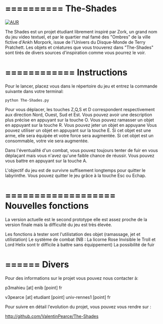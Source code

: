 ==========
The-Shades
==========
[![AUR](https://img.shields.io/aur/license/yaourt.svg?maxAge=2592000?style=plastic)](LICENSE)

The Shades est un projet étudiant librement inspiré par Zork, un grand nom du jeu video textuel, et par le quartier mal famé
des "Ombres" de la ville fictive d'Ankh Morpork, issue de l'Univers du Disque-Monde de Terry Pratchett.
Les objets et créatures que vous trouverez dans "The-Shades" sont tirés de divers sources d'inspiration comme vous pourrez le voir.

============
Instructions
============

Pour le lancer, placez vous dans le répertoire du jeu et entrez la commande suivante dans votre terminal:

`python The-Shades.py`

Pour vous déplacer, les touches Z,Q,S et D correspondent respectivement aux direction Nord, Ouest, Sud et Est.
Vous pouvez avoir une description plus précise en appuyant sur la touche O.
Vous pouvez ramasser un objet en appuyant sur la touche R.
Vous pouvez jeter un objet en appuyane
Vous pouvez utiliser un objet en appuyant sur la touche E.
    Si cet objet est une arme, elle sera équipée et votre force sera augmentée.
    Si cet objet est un consommable, votre vie sera augmentée.

Dans l'éventualité d'un combat, vous pouvez toujours tenter de fuir en vous déplaçant 
mais vous n'avez qu'une faible chance de réussir.
Vous pouvez vous battre en appuyant sur la touche A.

L'objectif du jeu est de survivre suffisement longtemps pour quitter le labyrinthe.
Vous pouvez quitter le jeu grâce à la touche Esc ou Echap.


===================
Nouvelles fonctions
===================
La version actuelle est le second prototype elle est assez proche de la version finale mais la difficulté du jeu est très élevée.

Les fonctions à tester sont l'utilistation des objet (ramassage, jet et utilistation)
Le système de combat (NB : La licorne Rose Invisible le Troll et Lord Helix sont tr difficile à battre sans équippement)
La possibilité de fuir



======
Divers
======

Pour des informations sur le projet vous pouvez nous contacter à:

p3mahieu [at] enib [point] fr

v3pearce [at] etudiant [point] univ-rennes1 [point] fr

Pour suivre en détail l'evolution du projet, vous pouvez vous rendre sur :

http://github.com/ValentinPearce/The-Shades
